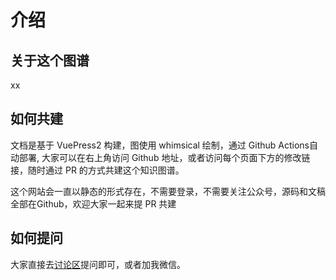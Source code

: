 # 介绍

## 关于这个图谱

xx

## 如何共建

文档是基于 VuePress2 构建，图使用 whimsical 绘制，通过 Github Actions自动部署, 大家可以在右上角访问 Github 地址，或者访问每个页面下方的修改链接，随时通过 PR 的方式共建这个知识图谱。

这个网站会一直以静态的形式存在，不需要登录，不需要关注公众号，源码和文稿全部在Github，欢迎大家一起来提 PR 共建

## 如何提问

大家直接去[讨论区](https://github.com/yanwydxf/learn-fe/discussions)提问即可，或者加我微信。